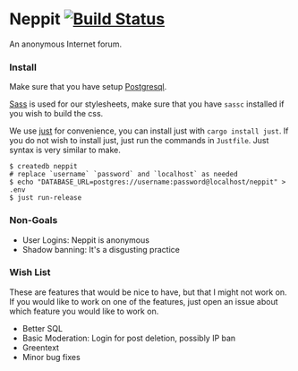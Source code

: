 # Neppit [![Build Status](https://travis-ci.org/nokaa/neppit.svg?branch=master)](https://travis-ci.org/nokaa/neppit)

An anonymous Internet forum.

### Install
Make sure that you have setup [Postgresql](https://wiki.archlinux.org/index.php/PostgreSQL).

[Sass](https://github.com/sass/sassc) is used for our stylesheets, make sure
that you have `sassc` installed if you wish to build the css.

We use [just](https://github.com/casey/just) for convenience, you can install
just with `cargo install just`. If you do not wish to install just, just run
the commands in `Justfile`. Just syntax is very similar to make.

```
$ createdb neppit
# replace `username` `password` and `localhost` as needed
$ echo "DATABASE_URL=postgres://username:password@localhost/neppit" > .env
$ just run-release
```

### Non-Goals
  - User Logins: Neppit is anonymous
  - Shadow banning: It's a disgusting practice

### Wish List
These are features that would be nice to have, but that I might not work on.
If you would like to work on one of the features, just open an issue about
which feature you would like to work on.

  - Better SQL
  - Basic Moderation: Login for post deletion, possibly IP ban
  - Greentext
  - Minor bug fixes
